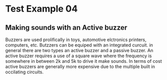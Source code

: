 # Test Example 04
## Making sounds with an Active buzzer 

Buzzers are used prolifically in  toys, automotive elctronics printers, computers, etc. 
Butzzers can be equiped with an integrated curcuit.  in general there are two types an active buzzer and a passive buzzer.  An active buzzer requires a use of a square wave where the frequency is somewhere in between 2k and 5k to drive it make sounds.  In terms of cost active buzzers are generally more expensive due to the multiple built in occilating circuits.


